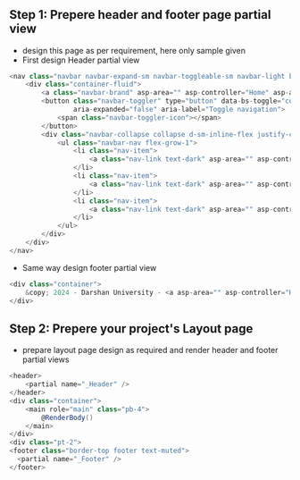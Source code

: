 #
## Step 1: Prepere header and footer page partial view
- design this page as per requirement, here only sample given
- First design Header partial view
```csharp
<nav class="navbar navbar-expand-sm navbar-toggleable-sm navbar-light bg-white border-bottom box-shadow mb-3">
    <div class="container-fluid">
        <a class="navbar-brand" asp-area="" asp-controller="Home" asp-action="Index"><img class="img img-responsive" width="120px" src="~/Images/Demo.png"></a>
        <button class="navbar-toggler" type="button" data-bs-toggle="collapse" data-bs-target=".navbar-collapse" aria-controls="navbarSupportedContent"
                aria-expanded="false" aria-label="Toggle navigation">
            <span class="navbar-toggler-icon"></span>
        </button>
        <div class="navbar-collapse collapse d-sm-inline-flex justify-content-between">
            <ul class="navbar-nav flex-grow-1">
                <li class="nav-item">
                    <a class="nav-link text-dark" asp-area="" asp-controller="Home" asp-action="Index">Home</a>
                </li>
                <li class="nav-item">
                    <a class="nav-link text-dark" asp-area="" asp-controller="Home" asp-action="About">About</a>
                </li>
                <li class="nav-item">
                    <a class="nav-link text-dark" asp-area="" asp-controller="Home" asp-action="Contact">Contact</a>
                </li>
            </ul>
        </div>
    </div>
</nav>
```
- Same way design footer partial view
```csharp
<div class="container">
    &copy; 2024 - Darshan University - <a asp-area="" asp-controller="Home" asp-action="Privacy">Privacy</a>
</div>
```
## Step 2: Prepere your project's Layout page
- prepare layout page design as required and render header and footer partial views
```csharp
<header>
    <partial name="_Header" />
</header>
<div class="container">
    <main role="main" class="pb-4">
        @RenderBody()
    </main>
</div>
<div class="pt-2">
<footer class="border-top footer text-muted">
  <partial name="_Footer" />
</footer>
```
